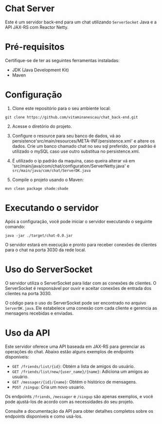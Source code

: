 
# Chat Server

Este é um servidor back-end para um chat utilizando `ServerSocket` Java e a API JAX-RS com Reactor Netty.

# Pré-requisitos

Certifique-se de ter as seguintes ferramentas instaladas:

- JDK (Java Development Kit)
- Maven

# Configuração

1. Clone este repositório para o seu ambiente local:
  
  `git clone https://github.com/vitaminanescau/chat_back-end.git`

2. Acesse o diretório do projeto.

3. Configure o resource para seu banco de dados, vá ao persistence'src/main/resources/META-INF/persistence.xml' e altere os dados. Crie um banco chamado chat no seu sql preferido, por padrão é utilizado o mySQL caso use outro substitua no persistence.xml.

4. É utilizado o ip padrão da maquina, caso queira alterar vá em 'src/main/java/com/chat/configuration/ServerNetty.java' e `src/main/java/com/chat/ServerDK.java`

5. Compile o projeto usando o Maven:

  `mvn clean package shade:shade`

# Executando o servidor

Após a configuração, você pode iniciar o servidor executando o seguinte comando:

`java -jar ./target/chat-0.0.jar`

O servidor estará em execução e pronto para receber conexões de clientes para o chat na porta 3030 da rede local.

# Uso do ServerSocket

O servidor utiliza o ServerSocket para lidar com as conexões de clientes. O ServerSocket é responsável por ouvir e aceitar conexões de entrada dos clientes na porta 3030.

O código para o uso do ServerSocket pode ser encontrado no arquivo `ServerDK.java`. Ele estabelece uma conexão com cada cliente e gerencia as mensagens recebidas e enviadas.

# Uso da API

Este servidor oferece uma API baseada em JAX-RS para gerenciar as operações do chat. Abaixo estão alguns exemplos de endpoints disponíveis:

- `GET /friends/list/{id}`: Obtém a lista de amigos do usuário.
- `GET /friends/list/new/{user_name}/{name}`: Adiciona um amigos ao usuário.
- `GET /messager/{id}/{name}`: Obtém o histórico de mensagens.
- `POST /singup`: Cria um novo usuario.

Os endpoints `/friends`, `/messager` e `/singup` são apenas exemplos, e você pode ajustá-los de acordo com as necessidades do seu projeto.

Consulte a documentação da API para obter detalhes completos sobre os endpoints disponíveis e como usá-los.

